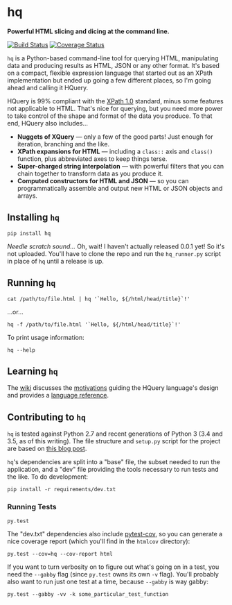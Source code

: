 # hq
**Powerful HTML slicing and dicing at the command line.**

[![Build Status](https://travis-ci.org/rbwinslow/hq.svg?branch=master)](https://travis-ci.org/rbwinslow/hq) [![Coverage Status](https://coveralls.io/repos/github/rbwinslow/hq/badge.svg?branch=master)](https://coveralls.io/github/rbwinslow/hq?branch=master)

`hq` is a Python-based command-line tool for querying HTML, manipulating data and producing results as HTML, JSON or any other format. It's based on a compact, flexible expression language that started out as an XPath implementation but ended up going a few different places, so I'm going ahead and calling it HQuery.

HQuery is 99% compliant with the [XPath 1.0](https://www.w3.org/TR/xpath/) standard, minus some features not applicable to HTML. That's nice for querying, but you need more power to take control of the shape and format of the data you produce. To that end, HQuery also includes...

* **Nuggets of XQuery** &mdash; only a few of the good parts! Just enough for iteration, branching and the like.
* **XPath expansions for HTML** &mdash; including a `class::` axis and `class()` function, plus abbreviated axes to keep things terse.
* **Super-charged string interpolation** &mdash; with powerful filters that you can chain together to transform data as you produce it.
* **Computed constructors for HTML and JSON** &mdash; so you can programmatically assemble and output new HTML or JSON objects and arrays.

## Installing `hq`

    pip install hq
    
*Needle scratch sound...* Oh, wait! I haven't actually released 0.0.1 yet! So it's not uploaded. You'll have to clone the repo and run the `hq_runner.py` script in place of `hq` until a release is up.

## Running `hq`

    cat /path/to/file.html | hq '`Hello, ${/html/head/title}`!'

...or...

    hq -f /path/to/file.html '`Hello, ${/html/head/title}`!'
    
To print usage information:

    hq --help

## Learning `hq`

The [wiki](https://github.com/rbwinslow/hq/wiki) discusses the [motivations](https://github.com/rbwinslow/hq/wiki/Why-HQuery%3F) guiding the HQuery language's design and provides a [language reference](https://github.com/rbwinslow/hq/wiki/Language-Reference).

## Contributing to `hq`

`hq` is tested against Python 2.7 and recent generations of Python 3 (3.4 and 3.5, as of this writing). The file structure and `setup.py` script for the project are based on [this blog post](https://gehrcke.de/2014/02/distributing-a-python-command-line-application/).

`hq`'s dependencies are split into a "base" file, the subset needed to run the application, and a "dev" file providing the tools necessary to run tests and the like. To do development:

    pip install -r requirements/dev.txt

### Running Tests

    py.test
    
The "dev.txt" dependencies also include [pytest-cov](https://pypi.python.org/pypi/pytest-cov), so you can generate a nice coverage report (which you'll find in the `htmlcov` directory):

    py.test --cov=hq --cov-report html
    
If you want to turn verbosity on to figure out what's going on in a test, you need the `--gabby` flag (since `py.test` owns its own `-v` flag). You'll probably also want to run just one test at a time, because `--gabby` is way gabby:

    py.test --gabby -vv -k some_particular_test_function
